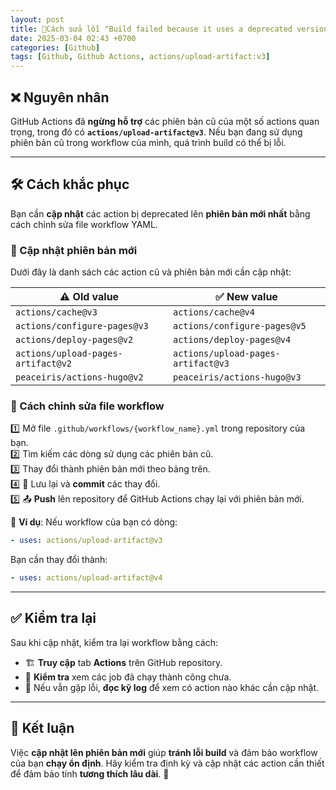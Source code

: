 ```yaml
---
layout: post
title: 🚀Cách sửa lỗi "Build failed because it uses a deprecated version of actions/upload-artifact v3"
date: 2025-03-04 02:43 +0700
categories: [Github]
tags: [Github, Github Actions, actions/upload-artifact:v3]
---
```

## ❌ Nguyên nhân
GitHub Actions đã **ngừng hỗ trợ** các phiên bản cũ của một số actions quan trọng, trong đó có **`actions/upload-artifact@v3`**. Nếu bạn đang sử dụng phiên bản cũ trong workflow của mình, quá trình build có thể bị lỗi.

---

## 🛠 Cách khắc phục
Bạn cần **cập nhật** các action bị deprecated lên **phiên bản mới nhất** bằng cách chỉnh sửa file workflow YAML.

### 🔄 Cập nhật phiên bản mới
Dưới đây là danh sách các action cũ và phiên bản mới cần cập nhật:

| ⚠️ **Old value** | ✅ **New value** |
|-----------------|----------------|
| `actions/cache@v3` | `actions/cache@v4` |
| `actions/configure-pages@v3` | `actions/configure-pages@v5` |
| `actions/deploy-pages@v2` | `actions/deploy-pages@v4` |
| `actions/upload-pages-artifact@v2` | `actions/upload-pages-artifact@v3` |
| `peaceiris/actions-hugo@v2` | `peaceiris/actions-hugo@v3` |

### 📝 Cách chỉnh sửa file workflow
1️⃣ Mở file `.github/workflows/{workflow_name}.yml` trong repository của bạn.  
2️⃣ Tìm kiếm các dòng sử dụng các phiên bản cũ.  
3️⃣ Thay đổi thành phiên bản mới theo bảng trên.  
4️⃣ 💾 Lưu lại và **commit** các thay đổi.  
5️⃣ 📤 **Push** lên repository để GitHub Actions chạy lại với phiên bản mới.  

🔹 **Ví dụ**: Nếu workflow của bạn có dòng:
```yaml
- uses: actions/upload-artifact@v3
```
Bạn cần thay đổi thành:
```yaml
- uses: actions/upload-artifact@v4
```

---

## ✅ Kiểm tra lại
Sau khi cập nhật, kiểm tra lại workflow bằng cách:
- 🏗 **Truy cập** tab **Actions** trên GitHub repository.
- 📌 **Kiểm tra** xem các job đã chạy thành công chưa.
- 🔎 Nếu vẫn gặp lỗi, **đọc kỹ log** để xem có action nào khác cần cập nhật.

---

## 🎯 Kết luận
Việc **cập nhật lên phiên bản mới** giúp **tránh lỗi build** và đảm bảo workflow của bạn **chạy ổn định**. Hãy kiểm tra định kỳ và cập nhật các action cần thiết để đảm bảo tính **tương thích lâu dài**. 🚀